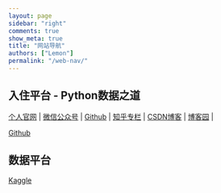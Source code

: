 ```yaml
---
layout: page
sidebar: "right"
comments: true
show_meta: true
title: "网站导航"
authors: ["Lemon"]
permalink: "/web-nav/"
---
```


## 入住平台 - Python数据之道

<a href="http://liyangbit.com/" target="blank">个人官网</a> \| <a href="http://weixin.sogou.com/weixin?type=1&s_from=input&query=%22python%E6%95%B0%E6%8D%AE%E4%B9%8B%E9%81%93%22&ie=utf8&_sug_=n&_sug_type_=&w=01019900&sut=7317&sst0=1508512668787&lkt=2%2C1508512663537%2C1508512667055" target="blank">微信公众号</a> \| <a href="https://github.com/liyangbit" target="blank">Github</a> \| <a href="https://zhuanlan.zhihu.com/lemonbit" target="blank">知乎专栏</a> \| <a href="https://blog.csdn.net/lemonbit" target="blank">CSDN博客</a> \| <a href="https://www.cnblogs.com/lemonbit/" target="blank">博客园</a> \|




<a href="https://github.com/liyangbit" target="blank">Github</a>

## 数据平台

<a href="https://www.kaggle.com/" target="blank">Kaggle</a>

